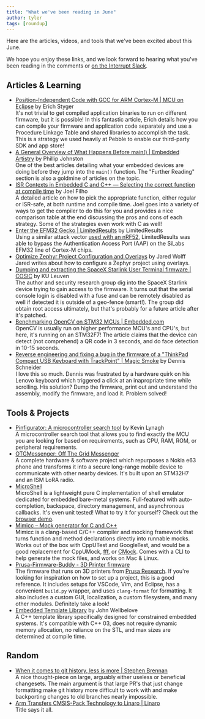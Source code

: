 ```yaml
---
title: "What we've been reading in June"
author: tyler
tags: [roundup]
---
```


<!-- excerpt start -->

Here are the articles, videos, and tools that we've been excited about this
June.

<!-- excerpt end -->

We hope you enjoy these links, and we look forward to hearing what you've been
reading in the comments or [on the Interrupt Slack](https://interrupt-slack.herokuapp.com/).

## Articles & Learning

- [Position-Independent Code with GCC for ARM Cortex-M | MCU on Eclipse](https://mcuoneclipse.com/2021/06/05/position-independent-code-with-gcc-for-arm-cortex-m/) by Erich Styger<br>
  It's not trivial to get compiled application binaries to run on different firmware, but it is possible! In this fantastic article, Erich details how you can compile your firmware and application code separately and use a Procedure Linkage Table and shared libraries to accomplish the task. This is a strategy we used heavily at Pebble to enable our third-party SDK and app store!
- [A General Overview of What Happens Before main() | Embedded Artistry](https://embeddedartistry.com/blog/2019/04/08/a-general-overview-of-what-happens-before-main/) by Phillip Johnston<br>
  One of the best articles detailing what your embedded devices are doing before they jump into the `main()` function. The "Further Reading" section is also a goldmine of articles on the topic.
- [ISR Contexts in Embedded C and C++ — Selecting the correct function at compile time](https://joelfilho.com/blog/2021/interrupt_guards_c_cpp/) by Joel Filho<br>
  A detailed article on how to pick the appropriate function, either regular or ISR-safe, at both runtime and compile time. Joel goes into a variety of ways to get the compiler to do this for you and provides a nice comparison table at the end discussing the pros and cons of each strategy. Some of the strategies even work with C as well!
- [Enter the EFM32 Gecko | LimitedResults](https://limitedresults.com/2021/06/enter-the-efm32-gecko/) by LimitedResults<br>
  Using a similar attack vector [used with an nRF52](https://limitedresults.com/2020/06/nrf52-debug-resurrection-approtect-bypass-part-2/), LimitedResults was able to bypass the Authentication Access Port (AAP) on the SiLabs EFM32 line of Cortex-M chips.
- [Optimize Zephyr Project Configuration and Overlays](https://www.jaredwolff.com/optimize-zephyr-config-and-overlays/) by Jared Wolff<br>
  Jared writes about how to configure a Zephyr project using overlays.
- [Dumping and extracting the SpaceX Starlink User Terminal firmware | COSIC](https://www.esat.kuleuven.be/cosic/blog/dumping-and-extracting-the-spacex-starlink-user-terminal-firmware/) by KU Leuven<br>
  The author and security research group dig into the SpaceX Starlink device trying to gain access to the firmware. It turns out that the serial console login is disabled with a fuse and can be remotely disabled as well if detected it is outside of a geo-fence (smart!). The group did obtain root access ultimately, but that's probably for a future article after it's patched.
- [Benchmarking OpenCV on STM32 MCUs | Embedded.com](https://www.embedded.com/benchmarking-opencv-on-stm32-mcus/)<br>
  OpenCV is usually run on higher performance MCU's and CPU's, but here, it's running on an STM32F7! The article claims that the device can detect (not comprehend) a QR code in 3 seconds, and do face detection in 10-15 seconds.
- [Reverse engineering and fixing a bug in the firmware of a "ThinkPad Compact USB Keyboard with TrackPoint" | Magic Smoke](https://hohlerde.org/rauch/en/elektronik/projekte/tpkbd-fix/) by Dennis Schneider<br>
  I love this so much. Dennis was frustrated by a hardware quirk on his Lenovo keyboard which triggered a click at an inapropriate time while scrolling. His solution? Dump the firmware, print out and understand the assembly, modify the firmware, and load it. Problem solved!

## Tools & Projects

- [Pinfigurator: A microcontroller search tool](https://kevinlynagh.com/pinfigurator/) by Kevin Lynagh<br>
  A microcontroller search tool that allows you to find exactly the MCU you are looking for based on requirements, such as CPU, RAM, ROM, or peripheral requirements.
- [OTGMessenger: Off The Grid Messenger](https://github.com/TrevorAttema/OTGMessenger)<br>
  A complete hardware & software project which repurposes a Nokia e63 phone and transforms it into a secure long-range mobile device to communicate with other nearby devices. It's built upon an STM32H7 and an ISM LoRA radio.
- [MicroShell](https://github.com/marcinbor85/microshell)<br>
  MicroShell is a lightweight pure C implementation of shell emulator dedicated for embedded bare-metal systems. Full-featured with auto-completion, backspace, directory management, and asynchronous callbacks. It's even unit tested! What to try it for yourself? Check out the [browser demo](https://microshell.pl/demo/).
- [Mimicc – Mock generator for C and C++](https://mimicc.dev/)<br>
  Mimicc is a clang-based C/C++ compiler and mocking framework that turns function and method declarations directly into runnable mocks. Works out of the box with CppUTest and GoogleTest, and would be a good replacement for CppUMock, [fff](https://github.com/meekrosoft/fff), or [CMock](http://www.throwtheswitch.org/cmock). Comes with a CLI to help generate the mock files, and works on Mac & Linux.
- [Prusa-Firmware-Buddy - 3D Printer firmware](https://github.com/prusa3d/Prusa-Firmware-Buddy)<br>
  The firmware that runs on 3D printers from [Prusa Research](https://www.prusa3d.com/printable-3d-models/). If you're looking for inspiration on how to set up a project, this is a good reference. It includes setups for VSCode, Vim, and Eclipse, has a convenient `build.py` wrapper, and uses `clang-format` for formatting. It also includes a custom GUI, localization, a custom filesystem, and many other modules. Definitely take a look!
- [Embedded Template Library](https://www.etlcpp.com/) by John Wellbelove<br>
  A C++ template library specifically designed for constrained embedded systems. It's compatible with C++ 03, does not require dynamic memory allocation, no reliance on the STL, and max sizes are determined at compile time.


## Random

- [When it comes to git history, less is more | Stephen Brennan](https://brennan.io/2021/06/15/git-less-is-more/)<br>
  A nice thought-piece on large, arguably either useless or beneficial changesets. The main argument is that large PR's that just change formatting make git history more difficult to work with and make backporting changes to old branches nearly impossible.
- [Arm Transfers CMSIS-Pack Technology to Linaro | Linaro](https://www.linaro.org/blog/arm-transfers-cmsis-pack-technology-to-linaro)<br>
  Title says it all.